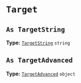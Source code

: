 # `Target`



## `As TargetString`

**Type:** [`TargetString`](/checks2/schema/type-index/TargetString.md) `string`

## `As TargetAdvanced`

**Type:** [`TargetAdvanced`](/checks2/schema/type-index/TargetAdvanced.md) `object`